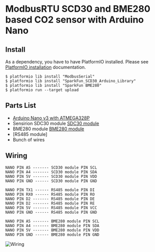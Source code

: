 # ModbusRTU SCD30 and BME280 based CO2 sensor with Arduino Nano

## Install

As a dependency, you have to have PlatformIO installed. Please see [PlatformIO installation] documentation.

```
$ platformio lib install "ModbusSerial"
$ platformio lib install "SparkFun_SCD30_Arduino_Library"
$ platformio lib install "SparkFun BME280"
$ platformio run --target upload
```

## Parts List

* [Arduino Nano v3 with ATMEGA328P]
* Sensirion SDC30 module [SDC30 module]
* BME280 module [BME280 module]
* [RS485 module]
* Bunch of wires

## Wiring

```
NANO PIN A5 ------- SCD30 module PIN SCL
NANO PIN A4 ------- SCD30 module PIN SDA
NANO PIN 5V ------- SCD30 module PIN VDD
NANO PIN GND ------ SCD30 module PIN GND

NANO PIN TX1 ------ RS485 module PIN DI
NANO PIN RX0 ------ RS485 module PIN RO
NANO PIN D2 ------- RS485 module PIN DE
NANO PIN D2 ------- RS485 module PIN RE
NANO PIN 5V ------- RS485 module PIN VCC
NANO PIN GND ------ RS485 module PIN GND

NANO PIN A5 ------- BME280 module PIN SCL
NANO PIN A4 ------- BME280 module PIN SDA
NANO PIN 5V ------- BME280 module PIN VDD
NANO PIN GND ------ BME280 module PIN GND
```
![Wiring](wiring.jpg)

[PlatformIO installation]: http://docs.platformio.org/en/latest/installation.html
[Arduino Nano v3 with ATMEGA328P]: https://www.aliexpress.com/snapshot/0.html?spm=a2g0s.9042647.0.0.57f04c4deOqsZx&orderId=100848359295850&productId=32729710918
[SDC30 module]: https://www.sensirion.com/en/environmental-sensors/carbon-dioxide-sensors-co2/
[BME280 module]: https://www.aliexpress.com/item/32847825408.html?spm=a2g0s.9042311.0.0.27424c4d4x5ZhK

